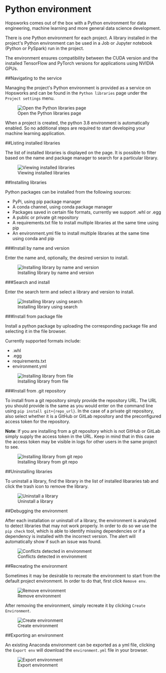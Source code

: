 # Python environment

Hopsworks comes out of the box with a Python environment for data engineering, machine learning and more general data science development.

There is one Python environment for each project. A library installed in the project's Python environment can be used in a Job or Jupyter notebook (Python or PySpark) run in the project.

The environment ensures compatibility between the CUDA version and the installed TensorFlow and PyTorch versions for applications using NVIDIA GPUs.

##Navigating to the service

Managing the project's Python environment is provided as a service on Hopsworks and can be found in the `Python libraries` page under the `Project settings` menu.

<p align="center">
  <figure>
    <img src="../../assets/images/python/navigate.gif" alt="Open the Python libraries page">
    <figcaption>Open the Python libraries page</figcaption>
  </figure>
</p>

When a project is created, the python 3.8 environment is automatically enabled. So no additional steps are required to start developing your machine learning application.

##Listing installed libraries

The list of installed libraries is displayed on the page. It is possible to filter based on the name and package manager to search for a particular library.

<p align="center">
  <figure>
    <img src="../../assets/images/python/list.png" alt="Viewing installed libraries">
    <figcaption>Viewing installed libraries</figcaption>
  </figure>
</p>

##Installing libraries

Python packages can be installed from the following sources:

* PyPi, using pip package manager
* A conda channel, using conda package manager
* Packages saved in certain file formats, currently we support .whl or .egg
* A public or private git repository
* A requirements.txt file to install multiple libraries at the same time using pip
* An environment.yml file to install multiple libraries at the same time using conda and pip

###Install by name and version

Enter the name and, optionally, the desired version to install.

<p align="center">
  <figure>
    <img src="../../assets/images/python/install_name_version.gif" alt="Installing library by name and version">
    <figcaption>Installing library by name and version</figcaption>
  </figure>
</p>

###Search and install

Enter the search term and select a library and version to install.

<p align="center">
  <figure>
    <img src="../../assets/images/python/install_search.gif" alt="Installing library using search">
    <figcaption>Installing library using search</figcaption>
  </figure>
</p>

###Install from package file

Install a python package by uploading the corresponding package file and selecting it in the file browser.

Currently supported formats include:

* .whl
* .egg
* requirements.txt
* environment.yml

<p align="center">
  <figure>
    <img src="../../assets/images/python/install_dep.gif" alt="Installing library from file">
    <figcaption>Installing library from file</figcaption>
  </figure>
</p>

###Install from .git repository

To install from a git repository simply provide the repository URL. The URL you should provide is the same as you would enter on the command line using `pip install git+{repo_url}`.
In the case of a private git repository, also select whether it is a GitHub or GitLab repository and the preconfigured access token for the repository.

**Note**: If you are installing from a git repository which is not GitHub or GitLab simply supply the access token in the URL. Keep in mind that in this case the access token may be visible in logs for other users in the same project to see.

<p align="center">
  <figure>
    <img src="../../assets/images/python/install_git.gif" alt="Installing library from git repo">
    <figcaption>Installing library from git repo</figcaption>
  </figure>
</p>

##Uninstalling libraries

To uninstall a library, find the library in the list of installed libararies tab and click the trash icon to remove the library.

<p align="center">
  <figure>
    <img src="../../assets/images/python/uninstall.png" alt="Uninstall a library">
    <figcaption>Uninstall a library</figcaption>
  </figure>
</p>

##Debugging the environment

After each installation or uninstall of a library, the environment is analyzed to detect libraries that may not work properly. In order to do so we use the ``pip check`` tool, which is able to identify missing dependencies or if a dependency is installed with the incorrect version.
The alert will automatically show if such an issue was found.


<p align="center">
  <figure>
    <img src="../../assets/images/python/conflicts.png" alt="Conflicts detected in environment">
    <figcaption>Conflicts detected in environment</figcaption>
  </figure>
</p>

##Recreating the environment

Sometimes it may be desirable to recreate the environment to start from the default project environment. In order to do that, first click `Remove env`.

<p align="center">
  <figure>
    <img src="../../assets/images/python/remove_env.png" alt="Remove environment">
    <figcaption>Remove environment</figcaption>
  </figure>
</p>

After removing the environment, simply recreate it by clicking `Create Environment`.

<p align="center">
  <figure>
    <img src="../../assets/images/python/create_env.png" alt="Create environment">
    <figcaption>Create environment</figcaption>
  </figure>
</p>

##Exporting an environment

An existing Anaconda environment can be exported as a yml file, clicking the `Export env` will download the `environment.yml` file in your browser.

<p align="center">
  <figure>
    <img src="../../assets/images/python/export_env.png" alt="Export environment">
    <figcaption>Export environment</figcaption>
  </figure>
</p>